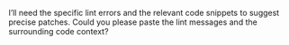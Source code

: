 I’ll need the specific lint errors and the relevant code snippets to suggest precise patches. Could you please paste the lint messages and the surrounding code context?